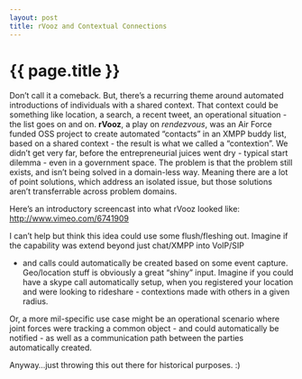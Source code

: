 ```yaml
---
layout: post
title: rVooz and Contextual Connections
---
```


{{ page.title }}
================

Don’t call it a comeback. But, there’s a recurring theme around
automated introductions of individuals with a shared context. That
context could be something like location, a search, a recent tweet, an
operational situation - the list goes on and on. **rVooz**, a play on
*rendezvous*, was an Air Force funded OSS project to create automated
“contacts” in an XMPP buddy list, based on a shared context - the result
is what we called a “contextion”. We didn’t get very far, before the
entrepreneurial juices went dry - typical start dilemma - even in a
government space. The problem is that the problem still exists, and
isn’t being solved in a domain-less way. Meaning there are a lot of
point solutions, which address an isolated issue, but those solutions
aren’t transferrable across problem domains.

Here’s an introductory screencast into what rVooz looked like:
<http://www.vimeo.com/6741909>

I can’t help but think this idea could use some flush/fleshing out.
Imagine if the capability was extend beyond just chat/XMPP into VoIP/SIP
- and calls could automatically be created based on some event capture.
Geo/location stuff is obviously a great “shiny” input. Imagine if you
could have a skype call automatically setup, when you registered your
location and were looking to rideshare - contextions made with others in
a given radius.

Or, a more mil-specific use case might be an operational scenario where
joint forces were tracking a common object - and could automatically be
notified - as well as a communication path between the parties
automatically created.

Anyway…just throwing this out there for historical purposes. :)

